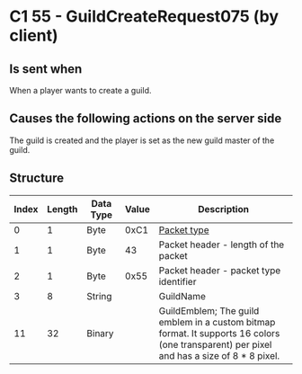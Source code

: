 # C1 55 - GuildCreateRequest075 (by client)

## Is sent when

When a player wants to create a guild.

## Causes the following actions on the server side

The guild is created and the player is set as the new guild master of the guild.

## Structure

| Index | Length | Data Type | Value | Description |
|-------|--------|-----------|-------|-------------|
| 0 | 1 |   Byte   | 0xC1  | [Packet type](PacketTypes.md) |
| 1 | 1 |    Byte   |   43   | Packet header - length of the packet |
| 2 | 1 |    Byte   | 0x55  | Packet header - packet type identifier |
| 3 | 8 | String |  | GuildName |
| 11 | 32 | Binary |  | GuildEmblem; The guild emblem in a custom bitmap format. It supports 16 colors (one transparent) per pixel and has a size of 8 * 8 pixel. |